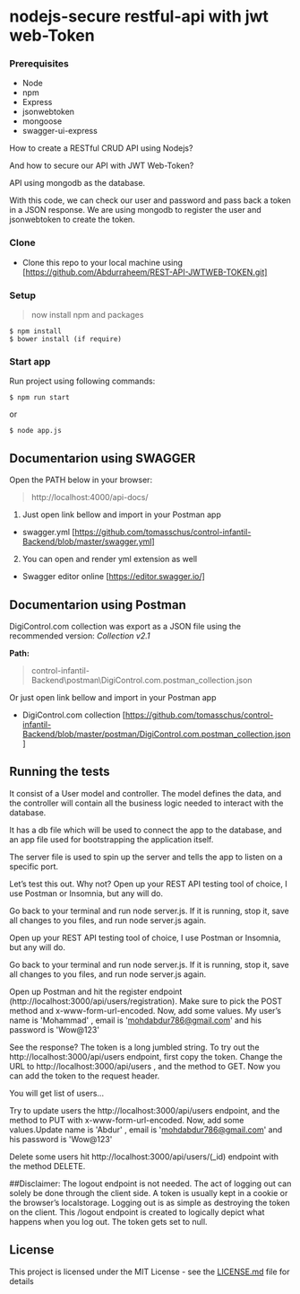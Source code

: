 # nodejs-secure restful-api with jwt web-Token

### Prerequisites

* Node
* npm
* Express
* jsonwebtoken
* mongoose
* swagger-ui-express

How to create a RESTful CRUD API using Nodejs?

And how to secure our API with JWT Web-Token?

API using mongodb as the database.

With this code, we can check our user and password and pass back a token in a JSON response. 
We are using mongodb to register the user and jsonwebtoken to create the token.


### Clone

- Clone this repo to your local machine using [https://github.com/Abdurraheem/REST-API-JWTWEB-TOKEN.git]

### Setup

> now install npm and packages

```shell
$ npm install
$ bower install (if require)
```

### Start app

Run project using following commands:

```shell
$ npm run start
```

or

```shell
$ node app.js
```


## Documentarion using SWAGGER

Open the PATH below in your browser:

> http://localhost:4000/api-docs/


1. Just open link bellow and import in your Postman app

- swagger.yml [https://github.com/tomasschus/control-infantil-Backend/blob/master/swagger.yml]


2. You can open and render yml extension as well

- Swagger editor online [https://editor.swagger.io/]


## Documentarion using Postman

DigiControl.com collection was export as a JSON file using the recommended version: *Collection v2.1*

**Path:**
> control-infantil-Backend\postman\DigiControl.com.postman_collection.json

Or just open link bellow and import in your Postman app

- DigiControl.com collection [https://github.com/tomasschus/control-infantil-Backend/blob/master/postman/DigiControl.com.postman_collection.json]


## Running the tests

It consist of a User model and controller. The model
defines the data, and the controller will contain all 
the business logic needed to interact with the database. 

It has a db file which will be used to
connect the app to the database, and an app file used
for bootstrapping the application itself.

The server file is used to spin up the server and tells the
app to listen on a specific port.

Let’s test this out. Why not?
Open up your REST API testing tool of choice, I use Postman or Insomnia, but any will do.

Go back to your terminal and run node server.js. If it is running, stop it, save all changes to you files, and run node server.js again.

Open up your REST API testing tool of choice, I use Postman or Insomnia, but any will do.

Go back to your terminal and run node server.js. If it is running, stop it, save all changes to you files, and run node server.js again.

Open up Postman and hit the register endpoint (http://localhost:3000/api/users/registration). Make sure to pick the POST method and x-www-form-url-encoded.
Now, add some values. My user’s name is 'Mohammad' , email is 'mohdabdur786@gmail.com' and his password is 'Wow@123' 

See the response? The token is a long jumbled string. 
To try out the http://localhost:3000/api/users endpoint, first copy the token. Change the URL to http://localhost:3000/api/users , and the method to GET.
Now you can add the token to the request header.

You will get list of users...

Try to update users the http://localhost:3000/api/users endpoint, and the method to PUT with x-www-form-url-encoded.
Now, add some values.Update name is 'Abdur' , email is 'mohdabdur786@gmail.com' and his password is 'Wow@123' 

Delete some users hit http://localhost:3000/api/users/(_id) endpoint with the method DELETE.

##Disclaimer: The logout endpoint is not needed. The act of logging out can solely be done through the client side. A token is usually kept in a cookie or the browser’s localstorage. Logging out is as simple as destroying the token on the client. This /logout endpoint is created to logically depict what happens when you log out. The token gets set to null.

## License

This project is licensed under the MIT License - see the [LICENSE.md](LICENSE.md) file for details
